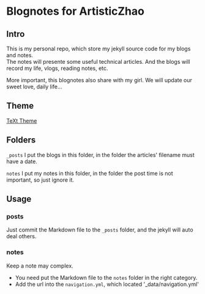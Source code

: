 # Blognotes for ArtisticZhao

## Intro

This is my personal repo, which store my jekyll source code for my blogs and notes.  
The notes will presente some useful technical articles. And the blogs will record my life, vlogs, reading notes, etc.  

More important, this blognotes also share with my girl. We will update our sweet love, daily life...

## Theme
[TeXt Theme](https://github.com/kitian616/jekyll-TeXt-theme)

## Folders
`_posts` I put the blogs in this folder, in the folder the articles' filename must have a date.

`notes` I put my notes in this folder, in the folder the post time is not important, so just ignore it.

## Usage

### posts

Just commit the Markdown file to the `_posts` folder, and the jekyll will auto deal others.

### notes

Keep a note may complex. 

- You need put the Markdown file to the `notes` folder in the right category.
- Add the url into the `navigation.yml`, which located '_data/navigation.yml'

